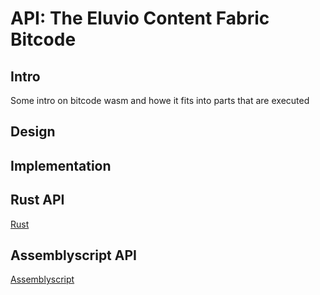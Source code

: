 # API: The Eluvio Content Fabric Bitcode

## Intro

Some intro on bitcode wasm and howe it fits into parts that are executed

## Design

## Implementation

## Rust API
[Rust](RUSTAPI.md)

## Assemblyscript API
[Assemblyscript](ASMSCRIPT.md)

